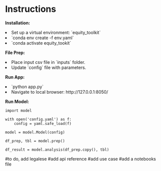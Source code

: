 <h1><b>Instructions</b></h1>

<b>Installation:</b>
<li>Set up a virtual environment: `equity_toolkit`
<li>`conda env create -f env.yaml`
<li>`conda activate equity_tookit`

<b>File Prep:</b>
<li>Place input csv file in `inputs` folder.
<li>Update `config` file with parameters.

<b>Run App:</b>
<li>`python app.py`
<li>Navigate to local browser: http://127.0.0.1:8050/

<b>Run Model:</b>
```import yaml
import model

with open('config.yaml') as f:
    config = yaml.safe_load(f)
    
model = model.Model(config)

df_prep, tbl = model.prep()

df_result = model.analysis(df_prep.copy(), tbl)
```

#to do, add legalese
#add api reference
#add use case
#add a notebooks file

